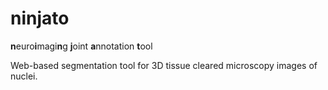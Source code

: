 # ninjato
**n**euro**i**magi**n**g **j**oint **a**nnotation **t**ool

Web-based segmentation tool for 3D tissue cleared microscopy images of nuclei.
